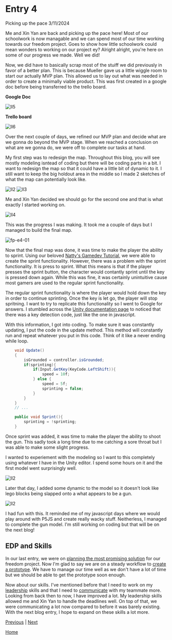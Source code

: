 # Entry 4
Picking up the pace 3/11/2024

Me and Xin Yan are back and picking up the pace here! Most of our schoolwork is now managable and we can spend most of our time working towards our freedom project. Goes to show how little schoolwork could mean wonders to working on our project ey? Alright alright, you're here on some of our progress we made. Well we did!

Now, we did have to basically scrap most of the stuiff we did previously in favor of a better plan. This is because Mueller gave us a little wiggle room to start our actually MVP plan. This allowed us to lay out what was needed in order to create a minimally viable product. This was first created in a google doc before being transferred to the trello board.

**Google Doc**

![ll5](../tool/img/learninglog5.png)

**Trello board**

![ll6](../tool/img/learninglog6.png)

Over the next couple of days, we refined our MVP plan and decide what are we gonna do beyond the MVP stage. When we reached a conclusion on what are we gonna do, we were off to complete our tasks at hand.

My first step was to redesign the map. Throughout this blog, you will see mostly modeling isntead of coding but there will be coding parts in a bit. I want to redesign the map so that it could have a little bit of dynamic to it. I still want to keep the big holdout area in the middle so I made 2 sketches of what the map can potentially look like.

![ll2](../tool/img/learninglog2.jpeg)
![ll3](../tool/img/learninglog3.jpeg)

Me and Xin Yan decided we should go for the second one and that is what exactly I started working on.

![ll4](../tool/img/learninglog4.png)

This was the progress I was making. It took me a couple of days but I managed to build the final map.

![fp-e4-01](img/fp-e4-01.png)

Now that the final map was done, it was time to make the player the ability to sprint. Using our beloved [Natty's Gamedev Tutorial](https://www.youtube.com/watch?v=rJqP5EesxLk&list=PLGUw8UNswJEOv8c5ZcoHarbON6mIEUFBC), we were able to create the sprint functionality. However, there was a problem with the sprint functionality. It is press to sprint. What this means is that if the player presses the sprint button, the character would contantly sprint until the key is pressed down again. While this was fine, it was certainly unintuitive cause most gamers are used to the regular sprint functionality.

The regular sprint functionality is where the player would hold down the key in order to continue sprinting. Once the key is let go, the player will stop spritning. I want to try to replicate this functionality so I went to Google for answers. I stumbled across the [Unity documentation page](https://docs.unity3d.com/ScriptReference/Input.GetKey.html) to noticed that there was a key detection code, just like the one in javascript.

With this information, I got into coding. To make sure it was constantly updating, I put the code in the update method. This method will constantly run and repeat whatever you put in this code. Think of it like a never ending while loop.

```cs
    void Update()
    {
        isGrounded = controller.isGrounded;
        if(sprinting){
            if(Input.GetKey(KeyCode.LeftShift)){
                speed = 10f;
            } else {
                speed = 5f;
                sprinting = false;
            }
        }
    }
    // ...

    public void Sprint(){
        sprinting = !sprinting;
    }
```

Once sprint was added, it was time to make the player the ability to shoot the gun. This sadly took a long time due to me catching a sore throat but I was able to make some slight progress.

I wanted to experiement with the modeling so I want to this completely using whatever I have in the Unity editor. I spend some hours on it and the first model went surprisingly well.

![ll2](../tool/img/learninglog7.png)

Later that day, I added some dynamic to the model so it doesn't look like lego blocks being slapped onto a what appears to be a gun.

![ll2](../tool/img/learninglog8.png)

I had fun with this. It reminded me of my javascript days where we would play around with P5JS and create really wacky stuff. Neitherless, I managed to complete the gun model. I'm still working on coding but that will be on the next blog!

## EDP and Skills

In our last entry, we were on [planning the most promising solution](https://hstatsep.github.io/students/#edp) for our freedom project. Now I'm glad to say we are on a steady workflow to [create a prototype](https://hstatsep.github.io/students/#edp). We have to manage our time well as we don't have a lot of time but we should be able to get the prototype soon enough.

Now about our skills. I've mentioned before that I need to work on my [leadership](https://hstatsep.github.io/students/#skills) skills and that I need to [communicate](https://hstatsep.github.io/students/#skills) with my teammate more. Looking from back then to now, I have improved a lot. My leadership skills allowed me and Xin Yan to handle the deadlines well. On top of that, we were communicating a lot now compared to before it was barely existing. With the next blog entry, I hope to expand on these skills a lot more. 

[Previous](entry03.md) | [Next](entry05.md)

[Home](../README.md)